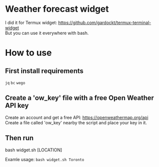 # Weather forecast widget
I did it for Termux widget: https://github.com/gardockt/termux-terminal-widget \
But you can use it everywhere with bash.

# How to use

## First install requirements
`jq` `bc` `wego`

## Create a 'ow_key' file with a free Open Weather API key
Create an account and get a free API: https://openweathermap.org/api \
Create a file called 'ow_key' nearby the script and place your key in it.

## Then run
bash widget.sh [LOCATION]

Examle usage:
`bash widget.sh Toronto`
